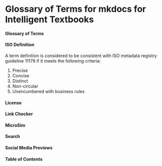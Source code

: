 # Glossary of Terms for mkdocs for Intelligent Textbooks

#### Glossary of Terms

#### ISO Definition

A term definition is considered to be consistent with ISO metadata registry guideline 11179 if it meets the following criteria:

1. Precise
2. Concise
3. Distinct
4. Non-circular
5. Unencumbered with business rules

#### License

#### Link Checker

#### MicroSim

#### Search

#### Social Media Previews

#### Table of Contents